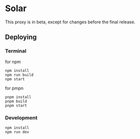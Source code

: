 # Solar

This proxy is in beta, except for changes before the final release.

## Deploying

### Terminal

for npm

```
npm install
npm run build
npm start
```

for pmpn

```
pnpm install
pnpm build
pnpm start
```

### Development

```
npm install
npm run dev
```
